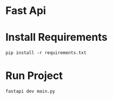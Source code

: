 # Fast Api

# Install Requirements
```commandline
pip install -r requirements.txt
```

# Run Project
```commandline
fastapi dev main.py
```